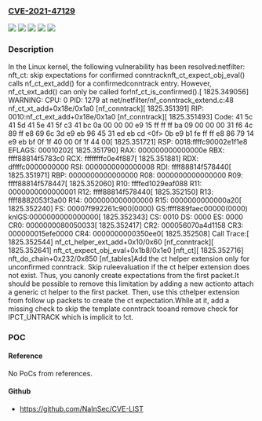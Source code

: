 ### [CVE-2021-47129](https://cve.mitre.org/cgi-bin/cvename.cgi?name=CVE-2021-47129)
![](https://img.shields.io/static/v1?label=Product&message=Linux&color=blue)
![](https://img.shields.io/static/v1?label=Version&message=&color=brightgreen)
![](https://img.shields.io/static/v1?label=Version&message=5.3%20&color=brightgreen)
![](https://img.shields.io/static/v1?label=Version&message=857b46027d6f91150797295752581b7155b9d0e1%20&color=brightgreen)
![](https://img.shields.io/static/v1?label=Vulnerability&message=n%2Fa&color=blue)

### Description

In the Linux kernel, the following vulnerability has been resolved:netfilter: nft_ct: skip expectations for confirmed conntracknft_ct_expect_obj_eval() calls nf_ct_ext_add() for a confirmedconntrack entry. However, nf_ct_ext_add() can only be called for!nf_ct_is_confirmed().[ 1825.349056] WARNING: CPU: 0 PID: 1279 at net/netfilter/nf_conntrack_extend.c:48 nf_ct_xt_add+0x18e/0x1a0 [nf_conntrack][ 1825.351391] RIP: 0010:nf_ct_ext_add+0x18e/0x1a0 [nf_conntrack][ 1825.351493] Code: 41 5c 41 5d 41 5e 41 5f c3 41 bc 0a 00 00 00 e9 15 ff ff ff ba 09 00 00 00 31 f6 4c 89 ff e8 69 6c 3d e9 eb 96 45 31 ed eb cd <0f> 0b e9 b1 fe ff ff e8 86 79 14 e9 eb bf 0f 1f 40 00 0f 1f 44 00[ 1825.351721] RSP: 0018:ffffc90002e1f1e8 EFLAGS: 00010202[ 1825.351790] RAX: 000000000000000e RBX: ffff88814f5783c0 RCX: ffffffffc0e4f887[ 1825.351881] RDX: dffffc0000000000 RSI: 0000000000000008 RDI: ffff88814f578440[ 1825.351971] RBP: 0000000000000000 R08: 0000000000000000 R09: ffff88814f578447[ 1825.352060] R10: ffffed1029eaf088 R11: 0000000000000001 R12: ffff88814f578440[ 1825.352150] R13: ffff8882053f3a00 R14: 0000000000000000 R15: 0000000000000a20[ 1825.352240] FS:  00007f992261c900(0000) GS:ffff889faec00000(0000) knlGS:0000000000000000[ 1825.352343] CS:  0010 DS: 0000 ES: 0000 CR0: 0000000080050033[ 1825.352417] CR2: 000056070a4d1158 CR3: 000000015efe0000 CR4: 0000000000350ee0[ 1825.352508] Call Trace:[ 1825.352544]  nf_ct_helper_ext_add+0x10/0x60 [nf_conntrack][ 1825.352641]  nft_ct_expect_obj_eval+0x1b8/0x1e0 [nft_ct][ 1825.352716]  nft_do_chain+0x232/0x850 [nf_tables]Add the ct helper extension only for unconfirmed conntrack. Skip ruleevaluation if the ct helper extension does not exist. Thus, you canonly create expectations from the first packet.It should be possible to remove this limitation by adding a new actionto attach a generic ct helper to the first packet. Then, use this cthelper extension from follow up packets to create the ct expectation.While at it, add a missing check to skip the template conntrack tooand remove check for IPCT_UNTRACK which is implicit to !ct.

### POC

#### Reference
No PoCs from references.

#### Github
- https://github.com/NaInSec/CVE-LIST

